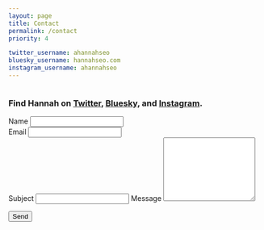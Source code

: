 ```yaml
---
layout: page
title: Contact
permalink: /contact
priority: 4

twitter_username: ahannahseo
bluesky_username: hannahseo.com
instagram_username: ahannahseo
---
```


<div class="row pad-top">
  <div class="column left-rail">
    <h3>
      Find Hannah on <a href="https://twitter.com/{{ page.twitter_username }}">Twitter</a>, <a href="https://bsky.app/profile/{{ page.bluesky_username }}">Bluesky</a>, and <a href="https://www.instagram.com/{{ page.instagram_username }}">Instagram</a>.
    </h3>
  </div>
  <div class="column">
    <form id="contact" name="contact" action="/thanks.html" netlify netlify-honeypot="b0tz">
      <div class="row">
        <div class="column">
          <label for="name">Name</label>
          <input type="text" id="name" required />
        </div>
        <div class="column">
          <label for="email">Email</label>
          <input type="email" id="email" required />
        </div>
      </div>
      <div class="row">
        <div class="column">
          <label for="subject">Subject</label>
          <input type="text" id="subject" />
          <p style="display:none;"><label><input id="b0tz"></label></p>
          <label for="message">Message</label>
          <textarea id="message" rows="8" required></textarea>
          <p><button type="submit">Send</button></p>
        </div>
      </div>
    </form>
  </div>
</div>